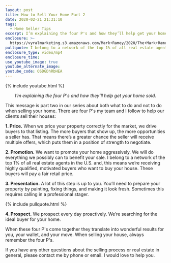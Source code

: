 ```yaml
---
layout: post
title: How to Sell Your Home Part 2
date: 2020-02-21 21:31:10
tags:
  - Home Seller Tips
excerpt: I’m explaining the four P's and how they’ll help get your home sold.
enclosure: >-
  https://vyralmarketing.s3.amazonaws.com/Mark+Ramey/2020/The+Mark+Ramey+Group-+%5B20-24%5D+_+4+Ps+for+Selling+Part+2.mp4
pullquote: I belong to a network of the top 1% of all real estate agents in the U.S.
enclosure_type: video/mp4
enclosure_time:
use_youtube_image: true
youtube_alternate_image:
youtube_code: OSDGDhRbHEA
---
```


{% include youtube.html %}

<p style="text-align: center;"><em>I’m explaining the four P's and how they’ll help get your home sold.</em></p>

This message is part two in our series about both what to do and not to do when selling your home. There are four P's my team and I follow to help our clients sell their houses:

**1\. Price.** When we price your property correctly for the market, we drive buyers to that listing. The more buyers that show up, the more opportunities a seller has. That means there’s a greater chance the seller will receive multiple offers, which puts them in a position of strength to negotiate.&nbsp;

**2\. Promotion.** We want to promote your home aggressively. We will do everything we possibly can to benefit your sale. I belong to a network of the top 1% of all real estate agents in the U.S. and, this means we’re receiving highly qualified, motivated buyers who want to buy your house. These buyers will pay a fair retail price.

**3\. Presentation.** A lot of this step is up to you. You’ll need to prepare your property by painting, fixing things, and making it look fresh. Sometimes this requires calling in a professional stager.

{% include pullquote.html %}

**4\. Prospect.** We prospect every day proactively. We’re searching for the ideal buyer for your home.&nbsp;

When these four P's come together they translate into wonderful results for you, your wallet, and your move. When selling your house, always remember the four P's.&nbsp;

If you have any other questions about the selling process or real estate in general, please contact me by phone or email. I would love to help you.